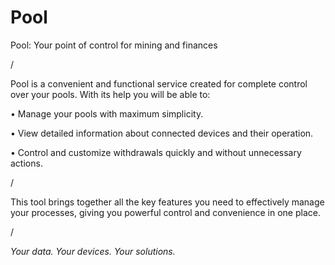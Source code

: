 # Pool

Pool: Your point of control for mining and finances

/

Pool is a convenient and functional service created for complete control over your pools. With its help you will be able to:

• Manage your pools with maximum simplicity.

• View detailed information about connected devices and their operation.

• Control and customize withdrawals quickly and without unnecessary actions.

/

This tool brings together all the key features you need to effectively manage your processes, giving you powerful control and convenience in one place.

/

_Your data. Your devices. Your solutions._
